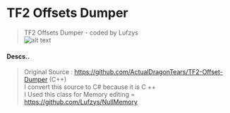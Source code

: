 # TF2 Offsets Dumper
> TF2 Offsets Dumper - coded by Lufzys                                                                                                                                             
![alt text](https://github.com/Lufzys/TF2OffsetsDumper/blob/main/tf2offsetsdumper_ss.PNG?raw=true)
#### Descs..
> Original Source : https://github.com/ActualDragonTears/TF2-Offset-Dumper (C++)                                                                                                            
I convert this source to C# because it is C ++                                                                                                                                     
I Used this class for Memory editing = https://github.com/Lufzys/NullMemory
